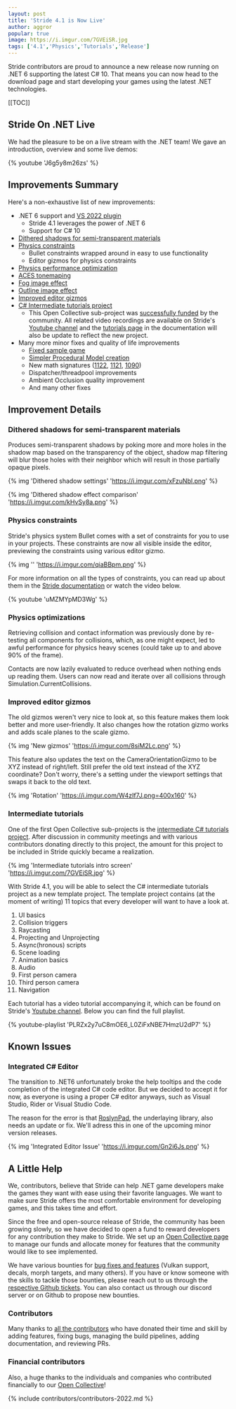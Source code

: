 ```yaml
---
layout: post
title: 'Stride 4.1 is Now Live'
author: aggror
popular: true
image: https://i.imgur.com/7GVEiSR.jpg
tags: ['4.1','Physics','Tutorials','Release']
---
```

Stride contributors are proud to announce a new release now running on .NET 6 supporting the latest C# 10. That means you can now head to the download page and start developing your games using the latest .NET technologies.
<!-- excerpt -->

[[TOC]]

## Stride On .NET Live
We had the pleasure to be on a live stream with the .NET team! We gave an introduction, overview and some live demos:

{% youtube 'J6g5y8m26zs' %}

## Improvements Summary

Here's a non-exhaustive list of new improvements:

- .NET 6 support and [VS 2022 plugin](https://github.com/stride3d/stride/pull/1221)
  -  Stride 4.1 leverages the power of .NET 6
  -  Support for C# 10
- [Dithered shadows for semi-transparent materials](https://github.com/stride3d/stride/pull/1256)
- [Physics constraints](https://github.com/stride3d/stride/pull/1114)
    - Bullet constraints wrapped around in easy to use functionality
    - Editor gizmos for physics constraints
- [Physics performance optimization](https://github.com/stride3d/stride/pull/1100)
- [ACES tonemaping](https://github.com/stride3d/stride/pull/1037)
- [Fog image effect](https://github.com/stride3d/stride/pull/1039)
- [Outline image effect](https://github.com/stride3d/stride/pull/1038)
- [Improved editor gizmos](https://github.com/stride3d/stride/pull/1083)
- [C# Intermediate tutorials project](https://github.com/stride3d/stride/pull/1401)
    - This Open Collective sub-project was [successfully funded](https://opencollective.com/stride3d/projects/stride-intermediate-tutorials) by the community.  All related video recordings are available on Stride's [Youtube channel](https://www.youtube.com/c/Stride3D) and the [tutorials page](https://doc.stride3d.net/latest/en/tutorials/index.html) in the documentation will also be update to reflect the new project.
- Many more minor fixes and quality of life improvements
  - [Fixed sample game](https://github.com/stride3d/stride/pull/1217)
  - [Simpler Procedural Model creation](https://github.com/stride3d/stride/pull/1285)
  - New math signatures ([1122](https://github.com/stride3d/stride/pull/1122), [1121](https://github.com/stride3d/stride/pull/1121), [1090](https://github.com/stride3d/stride/pull/1090))
  - Dispatcher/threadpool improvements
  - Ambient Occlusion quality improvement
  - And many other fixes

## Improvement Details

### Dithered shadows for semi-transparent materials
Produces semi-transparent shadows by poking more and more holes in the shadow map based on the transparency of the object, shadow map filtering will blur those holes with their neighbor which will result in those partially opaque pixels.

{% img 'Dithered shadow settings' 'https://i.imgur.com/xFzuNbl.png' %}

{% img 'Dithered shadow effect comparison' 'https://i.imgur.com/kHvSy8a.png' %}

### Physics constraints
Stride's physics system Bullet comes with a set of constraints for you to use in your projects. These constraints are now all visible inside the editor, previewing the constraints using various editor gizmo.

{% img '' 'https://i.imgur.com/qiaBBpm.png' %}

For more information on all the types of constraints, you can read up about them in the [Stride documentation](https://doc.stride3d.net/latest/en/manual/physics/constraints.html) or watch the video below. 

{% youtube 'uMZMYpMD3Wg' %}

### Physics optimizations
Retrieving collision and contact information was previously done by re-testing all components for collisions, which, as one might expect, led to awful performance for physics heavy scenes (could take up to and above 90% of the frame).

Contacts are now lazily evaluated to reduce overhead when nothing ends up reading them. Users can now read and iterate over all collisions through Simulation.CurrentCollisions.

### Improved editor gizmos
The old gizmos weren't very nice to look at, so this feature makes them look better and more user-friendly. It also changes how the rotation gizmo works and adds scale planes to the scale gizmo.

{% img 'New gizmos' 'https://i.imgur.com/8siM2Lc.png' %}

This feature also updates the text on the CameraOrientationGizmo to be XYZ instead of right/left. Still prefer the old text instead of the XYZ coordinate? Don't worry, there's a setting under the viewport settings that swaps it back to the old text.

{% img 'Rotation' 'https://i.imgur.com/W4zIf7J.png=400x160' %}

### Intermediate tutorials
One of the first Open Collective sub-projects is the [intermediate C# tutorials project](https://opencollective.com/stride3d/projects/stride-intermediate-tutorials). After discussion in community meetings and with various contributors donating directly to this project, the amount for this project to be included in Stride quickly became a realization.

{% img 'Intermediate tutorials intro screen' 'https://i.imgur.com/7GVEiSR.jpg' %}

With Stride 4.1, you will be able to select the C# intermediate tutorials project as a new template project. The template project contains (at the moment of writing) 11 topics that every developer will want to have a look at.

1. UI basics
1. Collision triggers
1. Raycasting
1. Projecting and Unprojecting
1. Async(hronous) scripts
1. Scene loading
1. Animation basics
1. Audio
1. First person camera
1. Third person camera
1. Navigation

Each tutorial has a video tutorial accompanying it, which can be found on Stride's [Youtube channel](https://www.youtube.com/c/Stride3D). Below you can find the full playlist. 

{% youtube-playlist 'PLRZx2y7uC8mOE6_L0ZiFxNBE7HmzU2dP7' %}

## Known Issues

### Integrated C# Editor
The transition to .NET6 unfortunately broke the help tooltips and the code completion of the integrated C# code editor. But we decided to accept it for now, as everyone is using a proper C# editor anyways, such as Visual Studio, Rider or Visual Studio Code.

The reason for the error is that [RoslynPad](https://github.com/roslynpad/roslynpad), the underlaying library, also needs an update or fix. We'll adress this in one of the upcoming minor version releases.

{% img 'Integrated Editor Issue' 'https://i.imgur.com/Gn2i6Js.png' %}

## A Little Help
We, contributors, believe that Stride can help .NET game developers make the games they want with ease using their favorite languages. We want to make sure Stride offers the most comfortable environment for developing games, and this takes time and effort.

Since the free and open-source release of Stride, the community has been growing slowly, so we have decided to open a fund to reward developers for any contribution they make to Stride. We set up an [Open Collective page](https://opencollective.com/stride3d) to manage our funds and allocate money for features that the community would like to see implemented.

We have various bounties for [bug fixes and features](https://opencollective.com/stride3d/projects) (Vulkan support, decals, morph targets, and many others). If you have or know someone with the skills to tackle those bounties, please reach out to us through the [respective Github tickets](https://github.com/stride3d/stride/labels/bounty). You can also contact us through our discord server or on Github to propose new bounties.

### Contributors
Many thanks to [all the contributors](https://github.com/stride3d/stride/graphs/contributors?from=2021-02-01&to=2022-06-10&type=c) who have donated their time and skill by adding features, fixing bugs, managing the build pipelines, adding documentation, and reviewing PRs.

### Financial contributors
Also, a huge thanks to the individuals and companies who contributed financially to our [Open Collective](https://opencollective.com/stride3d)! 

{% include contributors/contributors-2022.md %}
